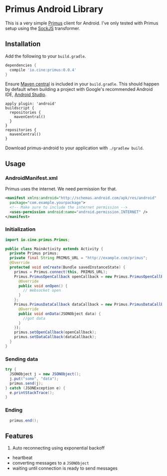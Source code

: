 # Primus Android Library

This is a very simple [Primus][primus] client for Android. I've only tested with Primus setup  using the [SockJS][sockjs-transformer] transformer.

## Installation

Add the following to your `build.gradle`.

```groovy
dependencies {
  compile 'io.cine:primus:0.0.4'
}
```

Ensure [Maven central](http://search.maven.org/) is included in your `build.gradle`. This should happen by default when building a project with Google's recommended Android IDE, [Android Studio](https://developer.android.com/sdk/installing/studio.html).

```
apply plugin: 'android'
buildscript {
  repositories {
    mavenCentral()
  }
}
repositories {
  mavenCentral()
}
```

Download primus-android to your application with `./gradlew build`.

## Usage

### AndroidManifest.xml

Primus uses the internet. We need permission for that.

```xml
<manifest xmlns:android="http://schemas.android.com/apk/res/android"
  package="com.example.yourpackage">
  <!-- Make sure to include the internet permission -->
  <uses-permission android:name="android.permission.INTERNET" />
</manifest>
```

### Initialization

```java
import io.cine.primus.Primus;

public class MainActivity extends Activity {
  private Primus primus;
  private final String PRIMUS_URL = "http://example.com/primus";
  @Override
  protected void onCreate(Bundle savedInstanceState) {
    primus = Primus.connect(this, PRIMUS_URL);
    Primus.PrimusOpenCallback openCallback = new Primus.PrimusOpenCallback() {
      @Override
      public void onOpen() {
        // Websocket open
      }
    };
    Primus.PrimusDataCallback dataCallback = new Primus.PrimusDataCallback() {
      @Override
      public void onData(JSONObject data) {
        //got data
      }
    });
    primus.setOpenCallback(openCallback);
    primus.setDataCallback(dataCallback);
  }
}
```

### Sending data

```java
try {
  JSONObject j = new JSONObject();
  j.put("some", "data");
  primus.send(j);
} catch (JSONException e) {
  e.printStackTrace();
}

```

### Ending
```java
  primus.end();
```

## Features

1. Auto reconnecting using exponential backoff
* heartbeat
* converting messages to a `JSONObject`
* waiting until connection is ready to send messages


<!-- external links -->
[primus]:https://github.com/primus/primus
[sockjs-transformer]:https://github.com/primus/primus#sockjs
